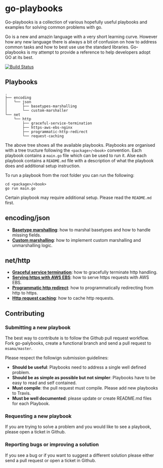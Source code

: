 # go-playbooks
Go-playbooks is a collection of various hopefully useful playbooks and examples for solving common problems with go.

Go is a new and amazin language with a very short learning curve. However how any new language there is always a bit of confusion on how to address common tasks and how to best use use the standard libraries. Go-playbooks is my attempt to provide a reference to help developers adopt GO at its best.

[![Build Status](https://travis-ci.org/msama/go-playbooks.svg?branch=master)](https://travis-ci.org/msama/go-playbooks)

## Playbooks

```
.
├── encoding
│   └── json
│       ├── basetypes-marshalling
│       └── custom-marshaller
└── net
    └── http
        ├── graceful-service-termination
        ├── https-aws-ebs-nginx
        ├── programmatic-http-redirect
        └── request-caching
```

The above tree shows all the available playbooks. Playbooks are organised with a tree tructure following the `<package>/<book>` convention. Each playbook contains a `main.go` file which can be used to run it. Alse each playbook contains a `README.md` file with a description of what the playbook does and additional setup instruction.

To run a playbook from the root folder you can run the following:
```
cd <package>/<book>
go run main.go
```
Certain playbook may require additional setup. Please read the `README.md` first.

## encoding/json

* <b>[Basetype marshalling](https://github.com/msama/go-playbooks/tree/master/encoding/json/basetypes-marshalling)</b>: how to marshal basetypes and how to handle missing fields.
* <b>[Custom marshalling](https://github.com/msama/go-playbooks/tree/master/encoding/json/custom-marshaller)</b>: how to implement custom marshalling and unmarshalling logic.

## net/http

* <b>[Graceful service termination](https://github.com/msama/go-playbooks/tree/master/net/http/graceful-service-termination)</b>: how to gracefully terminate http handling.
* <b>[Serving https with AWS EBS](https://github.com/msama/go-playbooks/tree/master/net/http/https-aws-ebs-nginx)</b>: how to serve https requests with AWS EBS.
* <b>[Programmatic http redirect](https://github.com/msama/go-playbooks/tree/master/net/http/programmatic-http-redirect)</b>: how to programmatically redirecting from http to https.
* <b>[Http request caching](https://github.com/msama/go-playbooks/tree/master/net/http/request-caching)</b>: how to cache http requests.


## Contributing

### Submitting a new playbook

The best way to contribute is to follow the Github pull request workflow. Fork go-palybooks, create a functional branch and send a pull request to `msama/master`. 

Please respect the followign submission guidelines:
* <b>Should be useful</b>: Playbooks need to address a single well defined problem.
* <b>Should be as simple as possible but not simpler</b>: Playbooks have to be easy to read and self contained.
* <b>Must compile</b>: the pull request must compile. Please add new playbooks to Travis.
* <b>Must be well documented</b>: please update or create README.md files for each Playbook.

### Requesting a new playbook

If you are trying to solve a problem and you would like to see a playbook, please open a ticket in Github.

### Reporting bugs or improving a solution

If you see a bug or if you want to suggest a different solution please either send a pull request or open a ticket in Github.
